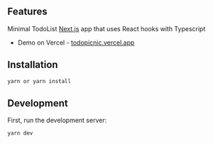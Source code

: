 ## Features

Minimal TodoList [Next.js](https://nextjs.org/) app that uses React hooks with Typescript

- Demo on Vercel - [todopicnic.vercel.app](https://todopicnic.vercel.app/)

## Installation

```bash
yarn or yarn install
```

## Development

First, run the development server:

```bash
yarn dev
```
